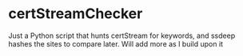 # certStreamChecker
Just a Python script that hunts certStream for keywords, and ssdeep hashes the sites to compare later. Will add more as I build upon it
